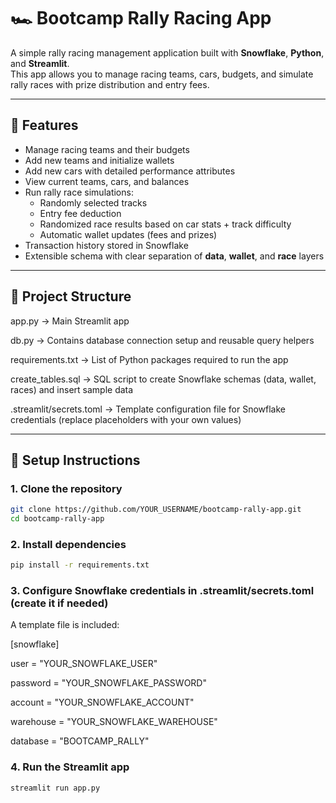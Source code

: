 # 🏎 Bootcamp Rally Racing App

A simple rally racing management application built with **Snowflake**, **Python**, and **Streamlit**.  
This app allows you to manage racing teams, cars, budgets, and simulate rally races with prize distribution and entry fees.

---

## 🚀 Features

- Manage racing teams and their budgets
- Add new teams and initialize wallets
- Add new cars with detailed performance attributes
- View current teams, cars, and balances
- Run rally race simulations:
  - Randomly selected tracks
  - Entry fee deduction
  - Randomized race results based on car stats + track difficulty
  - Automatic wallet updates (fees and prizes)
- Transaction history stored in Snowflake
- Extensible schema with clear separation of **data**, **wallet**, and **race** layers

---

## 📂 Project Structure
app.py → Main Streamlit app

db.py → Contains database connection setup and reusable query helpers

requirements.txt → List of Python packages required to run the app

create_tables.sql → SQL script to create Snowflake schemas (data, wallet, races) and insert sample data

.streamlit/secrets.toml → Template configuration file for Snowflake credentials (replace placeholders with your own values)

---

## 🔧 Setup Instructions

### 1. Clone the repository
```bash
git clone https://github.com/YOUR_USERNAME/bootcamp-rally-app.git
cd bootcamp-rally-app
```

### 2. Install dependencies
```bash
pip install -r requirements.txt
```

### 3. Configure Snowflake credentials in .streamlit/secrets.toml (create it if needed)
A template file is included:

[snowflake]

user = "YOUR_SNOWFLAKE_USER"

password = "YOUR_SNOWFLAKE_PASSWORD"

account = "YOUR_SNOWFLAKE_ACCOUNT"

warehouse = "YOUR_SNOWFLAKE_WAREHOUSE"

database = "BOOTCAMP_RALLY"

### 4. Run the Streamlit app

```bash
streamlit run app.py
```
